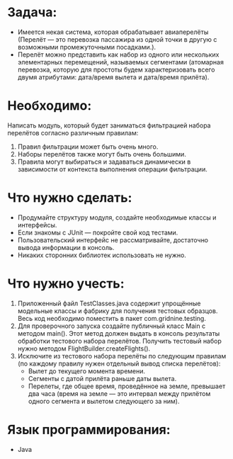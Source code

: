 # **Задача:**
- Имеется некая система, которая обрабатывает авиаперелёты (Перелёт — это перевозка пассажира из одной точки в другую с возможными промежуточными посадками.).
- Перелёт можно представить как набор из одного или нескольких элементарных перемещений, называемых сегментами (атомарная перевозка, которую для простоты будем характеризовать всего двумя атрибутами: дата/время вылета и дата/время прилёта).

# **Необходимо:**
Написать модуль, который будет заниматься фильтрацией набора перелётов согласно различным правилам:
1. Правил фильтрации может быть очень много. 
2. Наборы перелётов также могут быть очень большими. 
3. Правила могут выбираться и задаваться динамически в зависимости от контекста выполнения операции фильтрации.

# **Что нужно сделать:**
- Продумайте структуру модуля, создайте необходимые классы и интерфейсы. 
- Если знакомы с JUnit — покройте свой код тестами. 
- Пользовательский интерфейс не рассматривайте, достаточно вывода информации в консоль. 
- Никаких сторонних библиотек использовать не нужно.

# **Что нужно учесть:**
1. Приложенный файл TestClasses.java содержит упрощённые модельные классы и фабрику для получения тестовых образцов. Весь код необходимо поместить в пакет com.gridnine.testing.
2. Для проверочного запуска создайте публичный класс Main c методом main(). Этот метод должен выдать в консоль результаты обработки тестового набора перелётов. Получить тестовый набор нужно методом FlightBuilder.createFlights(). 
3. Исключите из тестового набора перелёты по следующим правилам (по каждому правилу нужен отдельный вывод списка перелётов):
    - Вылет до текущего момента времени.
    - Сегменты с датой прилёта раньше даты вылета.
    - Перелеты, где общее время, проведённое на земле, превышает два часа (время на земле — это интервал между прилётом одного сегмента и вылетом следующего за ним).
# **Язык программирования:**
- Java